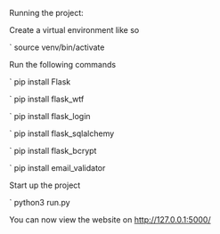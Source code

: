 Running the project:

Create a virtual environment like so

` source venv/bin/activate

Run the following commands

` pip install Flask

` pip install flask_wtf

` pip install flask_login

` pip install flask_sqlalchemy

` pip install flask_bcrypt

` pip install email_validator


Start up the project

` python3 run.py

You can now view the website on http://127.0.0.1:5000/

